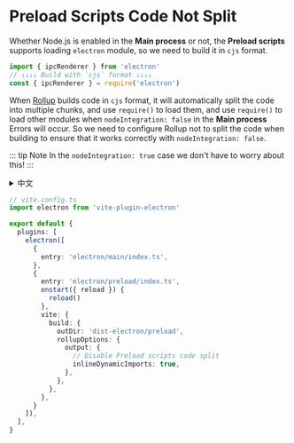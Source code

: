 # Preload Scripts Code Not Split

Whether Node.js is enabled in the **Main process** or not, the **Preload scripts** supports loading `electron` module, so we need to build it in `cjs` format.

```ts
import { ipcRenderer } from 'electron'
// ↓↓↓↓ Build with `cjs` format ↓↓↓↓
const { ipcRenderer } = require('electron')
```

When [Rollup](https://rollupjs.org/) builds code in `cjs` format, it will automatically split the code into multiple chunks, and use `require()` to load them, and use `require()` to load other modules when `nodeIntegration: false` in the **Main process** Errors will occur. So we need to configure Rollup not to split the code when building to ensure that it works correctly with `nodeIntegration: false`.

::: tip Note
In the `nodeIntegration: true` case we don't have to worry about this!
:::

<details>
  <summary>中文</summary>
  <p>无论<strong>主进程</strong>开启 Node.js 与否，<strong>预加载脚本</strong>都支持加载 <code>electron</code> 模块，所以我们需要 <code>cjs</code> 格式构建它。</p>
  <p>当 <a target="_blank" href="https://rollupjs.org/">Rollup</a> 以 <code>cjs</code> 格式构建代码时会自动将代码拆分成多个 chunk，并且使用 <code>require()</code> 加载它们，并且在<strong>主进程</strong> <code>nodeIntegration: false</code> 时使用 <code>require()</code> 加载其他模块会发生错误。所以我们需要配置 Rollup 构建时候不要拆分代码，以确保在 <code>nodeIntegration: false</code> 情况下正常工作。</p>
  <p>在 <code>nodeIntegration: true</code> 情况下，我们不必为此担心！</p>
</details>

```ts
// vite.config.ts
import electron from 'vite-plugin-electron'

export default {
  plugins: [
    electron([
      {
        entry: 'electron/main/index.ts',
      },
      {
        entry: 'electron/preload/index.ts',
        onstart({ reload }) {
          reload()
        },
        vite: {
          build: {
            outDir: 'dist-electron/preload',
            rollupOptions: {
              output: {
                // Disable Preload scripts code split
                inlineDynamicImports: true,
              },
            },
          },
        },
      }
    ]),
  ],
}
```
